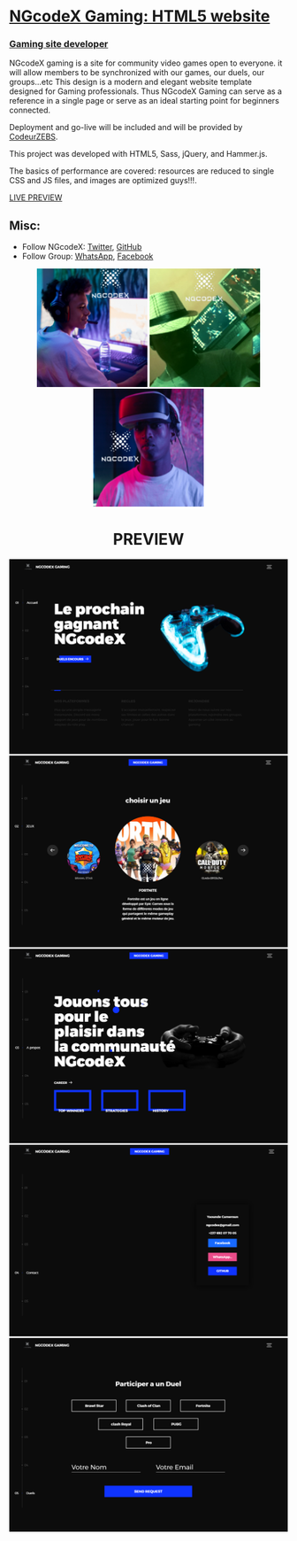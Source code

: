 # [NGcodeX Gaming: HTML5 website ](https://github.com/orgs/NGcodeX/projects/4)

### [Gaming site developer](https://github.com/NGcodeX/NGcodeX_Gaming/graphs/contributors)

NGcodeX gaming is a site for community video games open to everyone. it will allow members to be synchronized with our games, our duels, our groups...etc
This design is a modern and elegant website template designed for Gaming professionals. Thus NGcodeX Gaming can serve as a reference in a single page or serve as an ideal starting point for beginners connected.

Deployment and go-live will be included and will be provided by [CodeurZEBS](https://github.com/NGUENAZEBS).

This project was developed with HTML5, Sass, jQuery, and Hammer.js.

The basics of performance are covered: resources are reduced to single CSS and JS files, and images are optimized guys!!!.

[LIVE PREVIEW](#)

## Misc:

* Follow NGcodeX: [Twitter](#), [GitHub](https://github.com/NGcodeX)
* Follow Group: [WhatsApp](https://wa.me/message/GISYPNEZWRZOF1), [Facebook](https://web.facebook.com/ngcodex)

<div align="center">
<img src="https://github.com/NGcodeX/NGcodeX_Gaming/blob/main/.github/workflows/private/Gamer1.png?raw=true" width="200px">
<img src="https://github.com/NGcodeX/NGcodeX_Gaming/blob/main/.github/workflows/private/Gamer3.png?raw=true" width="200px">
<img src="https://github.com/NGcodeX/NGcodeX_Gaming/blob/main/.github/workflows/private/Gamer2.png?raw=true" width="200px">
</div>

<div align="center">

# PREVIEW
<img src="https://github.com/NGcodeX/NGcodeX_Gaming/blob/main/.github/workflows/private/preview1.PNG?raw=true">
<img src="https://github.com/NGcodeX/NGcodeX_Gaming/blob/main/.github/workflows/private/preview2.PNG?raw=true">
<img src="https://github.com/NGcodeX/NGcodeX_Gaming/blob/main/.github/workflows/private/preview3.PNG?raw=true">
<img src="https://github.com/NGcodeX/NGcodeX_Gaming/blob/main/.github/workflows/private/preview4.PNG?raw=true">
<img src="https://github.com/NGcodeX/NGcodeX_Gaming/blob/main/.github/workflows/private/preview5.PNG?raw=true">
</div>
